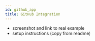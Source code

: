 ```yaml
---
id: github_app
title: GitHub Integration
---
```


- screenshot and link to real example
- setup instructions (copy from readme)
